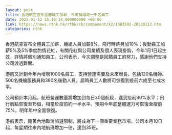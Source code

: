```yaml
---
layout: post
title: 香港航空宣布全體員工加薪　今年擬增聘一千名員工
date: 2023-01-12 15:19:14.000000000 +08:00
link: https://news.rthk.hk/rthk/ch/component/k2/1683592-20230112.htm
categories: rthk
---
```


香港航空宣布全體員工加薪，機組人員加薪8%，飛行時薪另加10%；後勤員工加薪5%及5%季度酌情花紅，有關花紅與公司業績及個人表現掛鈎，今年1月1日起生效，詳情將個別通知員工。公司表示，今次調整是回饋員工的努力，感謝他們支持公司渡過難關。

港航又計劃今年內增聘1000名員工，支持營運需要及未來增長，包括120名機師、500名機艙服務員和380名後勤人員。屆時員工人數將可恢復到疫前六成至七成水平。

公司預計本月起，航班營運數量將增加到每日30個航段，達到疫前30%水平；飛行航點恢復至15個，相當於疫前約一半水平。預期今年底整體運力可恢復至疫前75%，明年年中全面恢復。

港航表示，隨著內地取消旅遊限制，將成為下一個重要業務市場，公司本月10日起，每星期往來內地航班增加一倍，達到35班。
